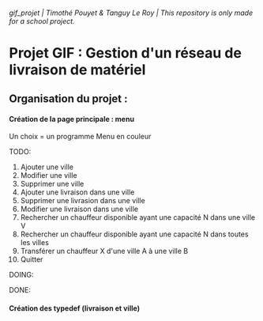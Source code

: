 ###### gif_projet | Timothé Pouyet & Tanguy Le Roy | This repository is only made for a school project.


# Projet GIF : Gestion d'un réseau de livraison de matériel


## Organisation du projet :

#### Création de la page principale : menu

Un choix = un programme
Menu en couleur

TODO:
1. Ajouter une ville
2. Modifier une ville
3. Supprimer une ville
4. Ajouter une livraison dans une ville
5. Supprimer une livrasion dans une ville
6. Modifier une livraison dans une ville
7. Rechercher un chauffeur disponible ayant une capacité N dans une ville V
8. Rechercher un chauffeur disponible ayant une capacité N dans toutes les villes
9. Transférer un chauffeur X d'une ville A à une ville B
10. Quitter

DOING:

DONE:

#### Création des typedef (livraison et ville)
